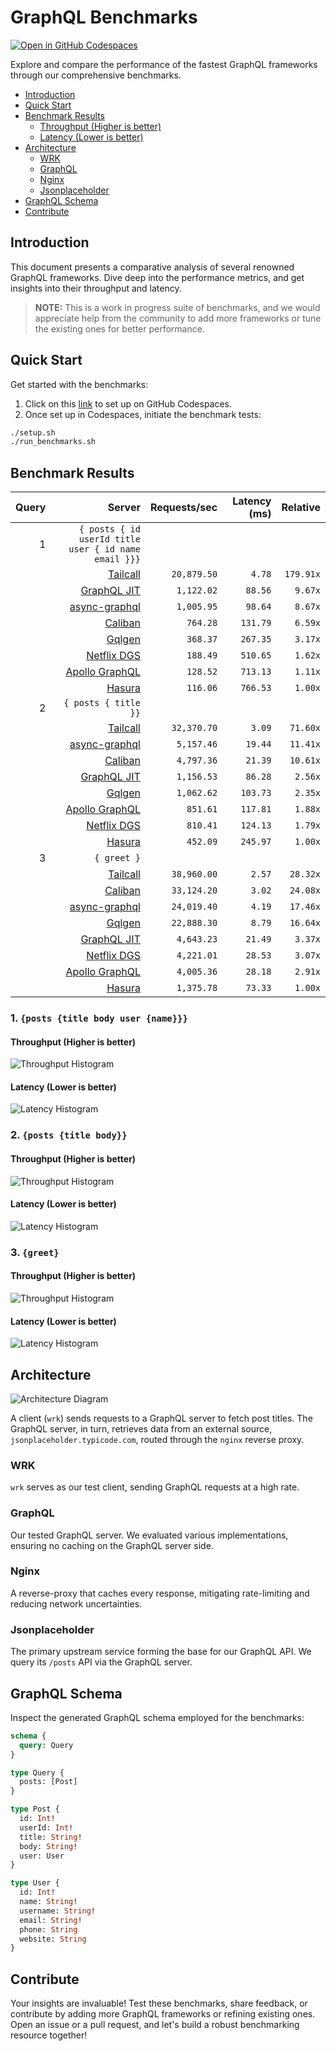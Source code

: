 # GraphQL Benchmarks <!-- omit from toc -->

[![Open in GitHub Codespaces](https://github.com/codespaces/badge.svg)](https://codespaces.new/tailcallhq/graphql-benchmarks)

Explore and compare the performance of the fastest GraphQL frameworks through our comprehensive benchmarks.

- [Introduction](#introduction)
- [Quick Start](#quick-start)
- [Benchmark Results](#benchmark-results)
  - [Throughput (Higher is better)](#throughput-higher-is-better)
  - [Latency (Lower is better)](#latency-lower-is-better)
- [Architecture](#architecture)
  - [WRK](#wrk)
  - [GraphQL](#graphql)
  - [Nginx](#nginx)
  - [Jsonplaceholder](#jsonplaceholder)
- [GraphQL Schema](#graphql-schema)
- [Contribute](#contribute)

[Tailcall]: https://github.com/tailcallhq/tailcall
[Gqlgen]: https://github.com/99designs/gqlgen
[Apollo GraphQL]: https://github.com/apollographql/apollo-server
[Netflix DGS]: https://github.com/netflix/dgs-framework
[Caliban]: https://github.com/ghostdogpr/caliban
[async-graphql]: https://github.com/async-graphql/async-graphql
[Hasura]: https://github.com/hasura/graphql-engine
[GraphQL JIT]: https://github.com/zalando-incubator/graphql-jit

## Introduction

This document presents a comparative analysis of several renowned GraphQL frameworks. Dive deep into the performance metrics, and get insights into their throughput and latency.

> **NOTE:** This is a work in progress suite of benchmarks, and we would appreciate help from the community to add more frameworks or tune the existing ones for better performance.

## Quick Start

Get started with the benchmarks:

1. Click on this [link](https://codespaces.new/tailcallhq/graphql-benchmarks) to set up on GitHub Codespaces.
2. Once set up in Codespaces, initiate the benchmark tests:

```bash
./setup.sh
./run_benchmarks.sh
```

## Benchmark Results

<!-- PERFORMANCE_RESULTS_START -->

| Query | Server | Requests/sec | Latency (ms) | Relative |
|-------:|--------:|--------------:|--------------:|---------:|
| 1 | `{ posts { id userId title user { id name email }}}` |
|| [Tailcall] | `20,879.50` | `4.78` | `179.91x` |
|| [GraphQL JIT] | `1,122.02` | `88.56` | `9.67x` |
|| [async-graphql] | `1,005.95` | `98.64` | `8.67x` |
|| [Caliban] | `764.28` | `131.79` | `6.59x` |
|| [Gqlgen] | `368.37` | `267.35` | `3.17x` |
|| [Netflix DGS] | `188.49` | `510.65` | `1.62x` |
|| [Apollo GraphQL] | `128.52` | `713.13` | `1.11x` |
|| [Hasura] | `116.06` | `766.53` | `1.00x` |
| 2 | `{ posts { title }}` |
|| [Tailcall] | `32,370.70` | `3.09` | `71.60x` |
|| [async-graphql] | `5,157.46` | `19.44` | `11.41x` |
|| [Caliban] | `4,797.36` | `21.39` | `10.61x` |
|| [GraphQL JIT] | `1,156.53` | `86.28` | `2.56x` |
|| [Gqlgen] | `1,062.62` | `103.73` | `2.35x` |
|| [Apollo GraphQL] | `851.61` | `117.81` | `1.88x` |
|| [Netflix DGS] | `810.41` | `124.13` | `1.79x` |
|| [Hasura] | `452.09` | `245.97` | `1.00x` |
| 3 | `{ greet }` |
|| [Tailcall] | `38,960.00` | `2.57` | `28.32x` |
|| [Caliban] | `33,124.20` | `3.02` | `24.08x` |
|| [async-graphql] | `24,019.40` | `4.19` | `17.46x` |
|| [Gqlgen] | `22,888.30` | `8.79` | `16.64x` |
|| [GraphQL JIT] | `4,643.23` | `21.49` | `3.37x` |
|| [Netflix DGS] | `4,221.01` | `28.53` | `3.07x` |
|| [Apollo GraphQL] | `4,005.36` | `28.18` | `2.91x` |
|| [Hasura] | `1,375.78` | `73.33` | `1.00x` |

<!-- PERFORMANCE_RESULTS_END -->



### 1. `{posts {title body user {name}}}`
#### Throughput (Higher is better)

![Throughput Histogram](assets/req_sec_histogram1.png)

#### Latency (Lower is better)

![Latency Histogram](assets/latency_histogram1.png)

### 2. `{posts {title body}}`
#### Throughput (Higher is better)

![Throughput Histogram](assets/req_sec_histogram2.png)

#### Latency (Lower is better)

![Latency Histogram](assets/latency_histogram2.png)

### 3. `{greet}`
#### Throughput (Higher is better)

![Throughput Histogram](assets/req_sec_histogram3.png)

#### Latency (Lower is better)

![Latency Histogram](assets/latency_histogram3.png)

## Architecture

![Architecture Diagram](assets/architecture.png)

A client (`wrk`) sends requests to a GraphQL server to fetch post titles. The GraphQL server, in turn, retrieves data from an external source, `jsonplaceholder.typicode.com`, routed through the `nginx` reverse proxy.

### WRK

`wrk` serves as our test client, sending GraphQL requests at a high rate.

### GraphQL

Our tested GraphQL server. We evaluated various implementations, ensuring no caching on the GraphQL server side.

### Nginx

A reverse-proxy that caches every response, mitigating rate-limiting and reducing network uncertainties.

### Jsonplaceholder

The primary upstream service forming the base for our GraphQL API. We query its `/posts` API via the GraphQL server.

## GraphQL Schema

Inspect the generated GraphQL schema employed for the benchmarks:

```graphql
schema {
  query: Query
}

type Query {
  posts: [Post]
}

type Post {
  id: Int!
  userId: Int!
  title: String!
  body: String!
  user: User
}

type User {
  id: Int!
  name: String!
  username: String!
  email: String!
  phone: String
  website: String
}
```

## Contribute

Your insights are invaluable! Test these benchmarks, share feedback, or contribute by adding more GraphQL frameworks or refining existing ones. Open an issue or a pull request, and let's build a robust benchmarking resource together!
